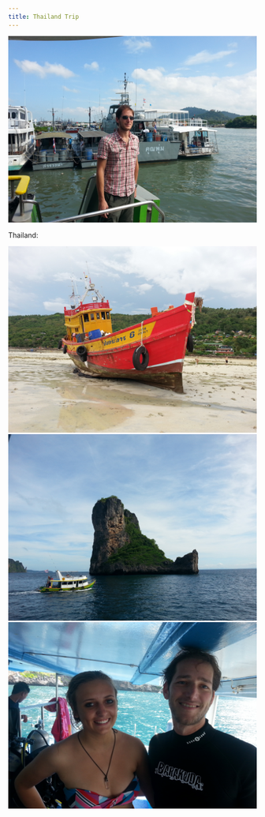 ```yaml
---
title: Thailand Trip
---
```


![Thailand](assets/img/travel/trip-10/img1.jpg)

Thailand: 

![Thailand](assets/img/travel/trip-10/img2.jpg)
![Thailand](assets/img/travel/trip-10/img3.jpg)
![Thailand](assets/img/travel/trip-10/img4.jpg)
